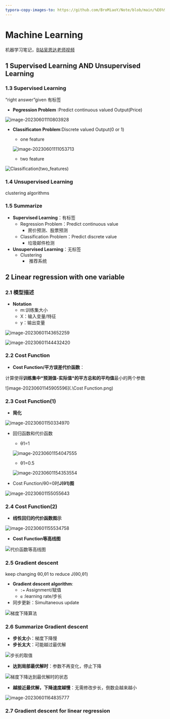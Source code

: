 ```yaml
---
typora-copy-images-to: https://github.com/BroMiaoY/Note/blob/main/%E6%9C%BA%E5%99%A8%E5%AD%A6%E4%B9%A0/MachineLearning/
---
```


# Machine Learning

机器学习笔记，[B站吴恩达老师视频](https://www.bilibili.com/video/BV164411S78V/?spm_id_from=333.999.0.0)



## 1 Supervised Learning AND Unsupervised Learning

### 1.3 Supervised Learning

“right answer”given 有标签

- **Pegression Problem** :Predict continuous valued Output(Price)

![image-20230601110803928](.\Pegression(house_price_predict).png)

- **Classificaton Problem**:Discrete valued Output(0 or 1)

  - one feature

  ![image-20230601111053713](.\Classification(one_feature).png)

  - two feature

![Classification(two_features)](.\Classification(two_features).png)

### 1.4 Unsupervised Learning

clustering algorithms

### 1.5 Summarize

- **Supervised Learning**：有标签
  - Regression Problem：Predict continuous value
    - 房价预测、股票预测
  - Classification Problem：Predict discrete value
    - 垃圾邮件检测
- **Unsupervised Learning**：无标签
  - Clustering
    - ​	推荐系统



## 2 Linear regression with one variable

### 2.1 模型描述

- **Notation**
  - m:训练集大小
  - X：输入变量/特征
  - y：输出变量

![image-20230601143652259](.\2.1Notation.png)

![image-20230601144432420](.\2.1linear_regression.png)

### 2.2 Cost Function

- **Cost Function/平方误差代价函数**：

计算使得**训练集中\*预测值-实际值\*的平方总和的平均值**最小的两个参数

![image-20230601145905596](.\Cost Function.png)

### 2.3 Cost Function(1)

- **简化**

![image-20230601150334970](.\2.3CostFunction简化.png)

- 回归函数和代价函数

  - θ1=1

  ![image-20230601154047555](.\2.3斜率为0.png)

  - θ1=0.5

  ![image-20230601154353554](.\2.3参数为0.5.png)

  

- Cost Function/θ0=0时**J(θ1)图**

![image-20230601155055643](.\2.3CostFunction绘制.png)



### 2.4 Cost Function(2)

- **线性回归的代价函数图示**

![image-20230601155534758](.\image-20230601155534758-1685606140482-9.png)

- **Cost Function等高线图**

![代价函数等高线图](.\image-20230601160020658-1685606422352-11.png)

### 2.5 Gradient descent

keep changing  θ0,θ1 to reduce J(θ0,θ1)

- **Gradient descent algorithm**:
  - `:=` Assignment/赋值
  - `α` :learning rate/步长
- 同步更新：Simultaneous update

![梯度下降算法](.\image-20230601163137576-1685608299690-13.png)

### 2.6 Summarize Gradient descent

- **步长太小**：梯度下降慢
- **步长太大**：可能越过最优解

![步长的取值](.\image-20230601164139917-1685608900772-15.png)

- **达到局部最优解时**：参数不再变化，停止下降

![梯度下降达到最优解时的状态](.\image-20230601164422475-1685609064073-17.png)

- **越接近最优解，下降速度越慢**：无需修改步长，倒数会越来越小

![image-20230601164835777](D:\miao\note\机器学习\MachineLearning\image-20230601164835777-1685609317620-19.png)

### 2.7 Gradient descent for linear regression
